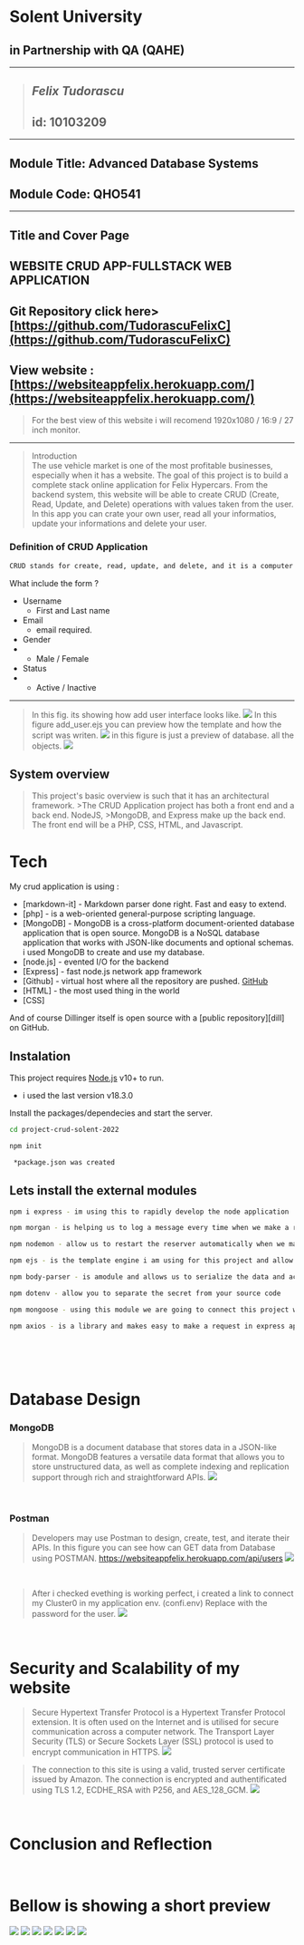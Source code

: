 
# Solent University 
## in Partnership with QA (QAHE)

-----------------------------------------
> ## _Felix Tudorascu_
> ## id: 10103209
-----------------------------------------
## Module Title:	Advanced Database Systems
## Module Code:	   QHO541
-----------------------------------------


## Title and Cover Page

## WEBSITE CRUD APP-FULLSTACK WEB APPLICATION
## Git Repository click here> [https://github.com/TudorascuFelixC](https://github.com/TudorascuFelixC)
## View website : [https://websiteappfelix.herokuapp.com/](https://websiteappfelix.herokuapp.com/)

> For the best view of this website i will recomend 1920x1080 / 16:9 / 27 inch monitor.

---------------------------------------------------------------------

>Introduction <br>
The use vehicle market is one of the most profitable businesses, especially when it has a website. The goal of this project is to build a complete stack online application for Felix Hypercars. From the backend system, this website will be able to create CRUD (Create, Read, Update, and Delete) operations with values taken from the user. In this app you can crate your own user, read all your informatios, update your informations and delete your user.
### Definition of CRUD Application
```sh 
CRUD stands for create, read, update, and delete, and it is a computer programming acronym that refers to the four functions that are required to develop a persistent storage application. 
```


What include the form ?
- Username
   *  First and Last name
- Email
   * email required.
- Gender
-    * Male / Female
- Status
-    * Active / Inactive
  ---------------------------------------------------------------------
  > In this fig. its showing how add user interface looks like. 
![](https://github.com/TudorascuFelixC/CRUD_APP_2022/blob/main/assets/img/photos/form.jpg?raw=true)
> In this figure add_user.ejs you can preview how the template and how the script was writen.
![](https://github.com/TudorascuFelixC/CRUD_APP_2022/blob/main/assets/img/photos/add_user.jpg?raw=true)
>in this figure is just a preview of database. all the objects.
![](https://github.com/TudorascuFelixC/CRUD_APP_2022/blob/main/assets/img/photos/create-user-form.jpg?raw=true)


## System overview

>This project's basic overview is such that it has an architectural framework. >The CRUD Application project has both a front end and a back end. NodeJS, >MongoDB, and Express make up the back end.
>The front end will be a PHP, CSS, HTML, and Javascript.

# Tech

My crud application is using :


- [markdown-it] - Markdown parser done right. Fast and easy to extend.
- [php] - is a web-oriented general-purpose scripting language.
- [MongoDB] - MongoDB is a cross-platform document-oriented database application that is open source. MongoDB is a NoSQL database application that works with JSON-like documents and optional schemas. i used MongoDB to create and use my database.
- [node.js] - evented I/O for the backend
- [Express] - fast node.js network app framework
- [Github] - virtual host where all the repository are pushed. [GitHub](https://github.com/TudorascuFelixC)
- [HTML] - the most used thing in the world
- [CSS] 

And of course Dillinger itself is open source with a [public repository][dill]
 on GitHub.


## Instalation
This project requires [Node.js](https://nodejs.org/) v10+ to run.
* i used the last version v18.3.0
  
Install the packages/dependecies and start the server.
```sh
cd project-crud-solent-2022
```
```sh
npm init
```
```sh
 *package.json was created
 ```
 ## Lets install the external modules

 ```sh
npm i express - im using this to rapidly develop the node application
```
```sh
npm morgan - is helping us to log a message every time when we make a request
```
```sh
npm nodemon - allow us to restart the reserver automatically when we make changes in the project
```
```sh
npm ejs - is the template engine i am using for this project and allow us to create dynamic html
```
```sh
npm body-parser - is amodule and allows us to serialize the data and access the form data using body property
```
```sh
npm dotenv - allow you to separate the secret from your source code 
```
```sh
npm mongoose - using this module we are going to connect this project with MongoDB database 
```
```sh
npm axios - is a library and makes easy to make a request in express application
```


<br>
<br>
<br>

# Database Design
### MongoDB
>MongoDB is a document database that stores data in a JSON-like format. MongoDB features a versatile data format that allows you to store unstructured data, as well as complete indexing and replication support through rich and straightforward APIs.
![](https://github.com/TudorascuFelixC/CRUD_APP_2022/blob/main/assets/img/photos/database.jpg?raw=true)

<br>

### Postman
>Developers may use Postman to design, create, test, and iterate their APIs.
In this figure you can see how can GET data from Database using POSTMAN.
https://websiteappfelix.herokuapp.com/api/users
![](https://github.com/TudorascuFelixC/CRUD_APP_2022/blob/main/assets/img/photos/postman.jpg?raw=true)


<br>

>After i checked evething is working perfect, i created a link to connect my Cluster0 in my application env. (confi.env)
Replace <password> with the password for the <username> user. 
![](https://github.com/TudorascuFelixC/CRUD_APP_2022/blob/main/assets/img/photos/cluster0MongoDB.jpg?raw=true)

<br>



# Security and Scalability of my website

> Secure Hypertext Transfer Protocol is a Hypertext Transfer Protocol extension. It is often used on the Internet and is utilised for secure communication across a computer network. The Transport Layer Security (TLS) or Secure Sockets Layer (SSL) protocol is used to encrypt communication in HTTPS.
![](https://github.com/TudorascuFelixC/CRUD_APP_2022/blob/main/assets/img/photos/http_to_https-1.jpg?raw=true)

>The connection to this site is using a valid, trusted server certificate issued by Amazon.
The connection is encrypted and authentificated using TLS 1.2, ECDHE_RSA with P256, and AES_128_GCM.
![](https://github.com/TudorascuFelixC/CRUD_APP_2022/blob/main/assets/img/photos/security.jpg?raw=true)

<br>

# Conclusion and Reflection

<br>

# Bellow is showing a short preview
![](https://github.com/TudorascuFelixC/CRUD_APP_2022/blob/main/assets/img/photos/1.jpg?raw=true)
![](https://github.com/TudorascuFelixC/CRUD_APP_2022/blob/main/assets/img/photos/2.jpg?raw=true)
![](https://github.com/TudorascuFelixC/CRUD_APP_2022/blob/main/assets/img/photos/3.jpg?raw=true)
![](https://github.com/TudorascuFelixC/CRUD_APP_2022/blob/main/assets/img/photos/4.jpg?raw=true)
![](https://github.com/TudorascuFelixC/CRUD_APP_2022/blob/main/assets/img/photos/5.jpg?raw=true)
![](https://github.com/TudorascuFelixC/CRUD_APP_2022/blob/main/assets/img/photos/6.jpg?raw=true)
![](https://github.com/TudorascuFelixC/CRUD_APP_2022/blob/main/assets/img/photos/7.jpg?raw=true)









